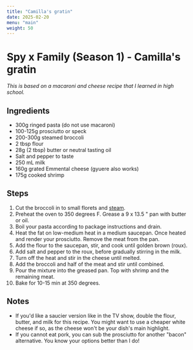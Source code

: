 ```yaml
---
title: "Camilla's gratin"
date: 2025-02-20
menu: "main"
weight: 50
---
```


# Spy x Family (Season 1) - Camilla's gratin

*This is based on a macaroni and cheese recipe that I learned in high school.*

## Ingredients

* 300g ringed pasta (do not use macaroni)
* 100-125g prosciutto or speck
* 200-300g steamed broccoli
* 2 tbsp flour
* 28g (2 tbsp) butter or neutral tasting oil
* Salt and pepper to taste
* 250 mL milk
* 160g grated Emmental cheese (gyuere also works)
* 175g cooked shrimp

## Steps

1. Cut the broccoli in to small florets and [steam](https://www.simplyrecipes.com/recipes/steamed_broccoli/). 
2. Preheat the oven to 350 degrees F. Grease a 9 x 13.5 " pan with butter or oil.
3. Boil your pasta according to package instructions and drain.
4. Heat the fat on low-medium heat in a medium saucepan. Once heated and render your prosciutto. Remove the meat from the pan. 
5. Add the flour to the saucepan, stir, and cook until golden brown (roux).
6. Add salt and pepper to the roux, before gradually stirring in the milk.
7. Turn off the heat and stir in the cheese until melted.
8. Add the broccoli and half of the meat and stir until combined.
9. Pour the mixture into the greased pan. Top with shrimp and the remaining meat. 
10. Bake for 10-15 min at 350 degrees.

## Notes

* If you'd like a saucier version like in the TV show, double the flour, butter, and milk for this recipe. You might want to use a cheaper white cheese if so, as the cheese won't be your dish's main highlight.
* If you cannot eat pork, you can sub the prosciutto for another "bacon" alternative. You know your options better than I do!